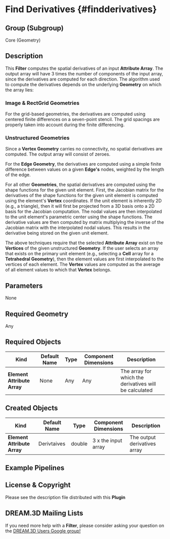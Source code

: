 Find Derivatives {#findderivatives}
=====

## Group (Subgroup) ##

Core (Geometry)

## Description ##

This **Filter** computes the spatial derivatives of an input **Attribute Array**.  The output array will have 3 times the number of components of the input array, since the derivatives are computed for each direction.  The algorithm used to compute the derivatives depends on the underlying **Geometry** on which the array lies:

### Image & RectGrid Geometries ###

For the grid-based geometries, the derivatives are computed using centered finite differences on a seven-point stencil.  The grid spacings are properly taken into account during the finite differencing.

### Unstructured Geometries ###

Since a **Vertex Geometry** carries no connectivity, no spatial derivatives are computed.  The output array will consist of zeroes. 

For the **Edge Geometry**, the derivatives are computed using a simple finite difference between values on a given **Edge's** nodes, weighted by the length of the edge.

For all other **Geometries**, the spatial derivatives are computed using the shape functions for the given unit element.  First, the Jacobian matrix for the derivatives of the shape functions for the given unit element is computed using the element's **Vertex** coordinates.  If the unit element is inherently 2D (e.g., a triangle), then it will first be projected from a 3D basis onto a 2D basis for the Jacobian computation.  The nodal values are then interpolated to the unit element's parametric center using the shape functions.  The derivative values are then computed by matrix multiplying the inverse of the Jacobian matrix with the interpolated nodal values.  This results in the derivative being stored on the given unit element.

The above techniques require that the selected **Attribute Array** exist on the **Vertices** of the given unstructured **Geometry**.  If the user selects an array that exists on the primary unit element (e.g., selecting a **Cell** array for a **Tetrahedral Geometry**), then the element values are first interpolated to the vertices of each element.  The **Vertex** values are computed as the average of all element values to which that **Vertex** belongs.

## Parameters ##

None

## Required Geometry ##

Any

## Required Objects ##

| Kind | Default Name | Type | Component Dimensions | Description |
|------|--------------|------|----------------------|-------------|
| **Element Attribute Array** | None | Any | Any | The array for which the derivatives will be calculated |

## Created Objects ##

| Kind | Default Name | Type | Component Dimensions | Description |
|------|--------------|------|----------------------|-------------|
| **Element Attribute Array** | Derivtaives | double | 3 x the input array | The output derivatives array |


## Example Pipelines ##



## License & Copyright ##

Please see the description file distributed with this **Plugin**

## DREAM.3D Mailing Lists ##

If you need more help with a **Filter**, please consider asking your question on the [DREAM.3D Users Google group!](https://groups.google.com/forum/?hl=en#!forum/dream3d-users)










